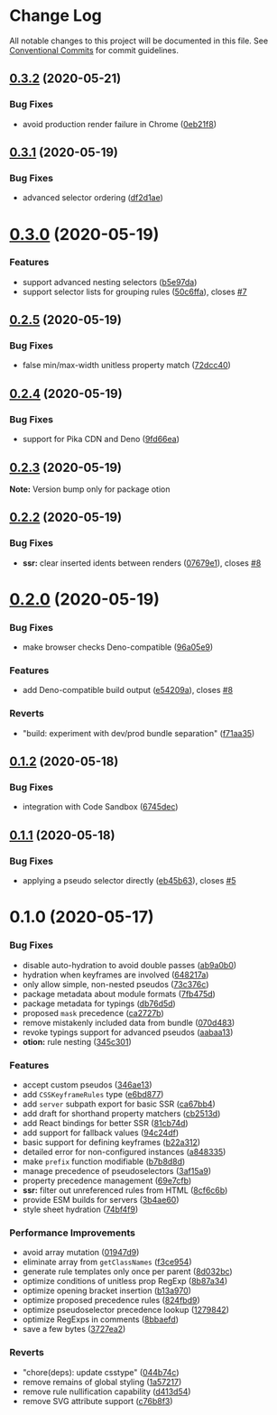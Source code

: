 # Change Log

All notable changes to this project will be documented in this file.
See [Conventional Commits](https://conventionalcommits.org) for commit guidelines.

## [0.3.2](https://github.com/kripod/otion/compare/v0.3.1...v0.3.2) (2020-05-21)

### Bug Fixes

- avoid production render failure in Chrome ([0eb21f8](https://github.com/kripod/otion/commit/0eb21f8bb9d80ed9e52f1a343137efb0a758fcf4))

## [0.3.1](https://github.com/kripod/otion/compare/v0.3.0...v0.3.1) (2020-05-19)

### Bug Fixes

- advanced selector ordering ([df2d1ae](https://github.com/kripod/otion/commit/df2d1aed8ef2b43431edc280372521a0ff552179))

# [0.3.0](https://github.com/kripod/otion/compare/v0.2.5...v0.3.0) (2020-05-19)

### Features

- support advanced nesting selectors ([b5e97da](https://github.com/kripod/otion/commit/b5e97da7af193798c08910b48c488d6a5a18ea4f))
- support selector lists for grouping rules ([50c6ffa](https://github.com/kripod/otion/commit/50c6ffacde6c74d5235528a271ba676552bb9866)), closes [#7](https://github.com/kripod/otion/issues/7)

## [0.2.5](https://github.com/kripod/otion/compare/v0.2.4...v0.2.5) (2020-05-19)

### Bug Fixes

- false min/max-width unitless property match ([72dcc40](https://github.com/kripod/otion/commit/72dcc401d1ab0b6aeda4af189abc87c48b9290f9))

## [0.2.4](https://github.com/kripod/otion/compare/v0.2.3...v0.2.4) (2020-05-19)

### Bug Fixes

- support for Pika CDN and Deno ([9fd66ea](https://github.com/kripod/otion/commit/9fd66eab74a371ce92c9cec6a900217edbf4f40f))

## [0.2.3](https://github.com/kripod/otion/compare/v0.2.2...v0.2.3) (2020-05-19)

**Note:** Version bump only for package otion

## [0.2.2](https://github.com/kripod/otion/compare/v0.2.1...v0.2.2) (2020-05-19)

### Bug Fixes

- **ssr:** clear inserted idents between renders ([07679e1](https://github.com/kripod/otion/commit/07679e1ae784f26bca129f20fb4abc53a801192b)), closes [#8](https://github.com/kripod/otion/issues/8)

# [0.2.0](https://github.com/kripod/otion/compare/v0.1.3...v0.2.0) (2020-05-19)

### Bug Fixes

- make browser checks Deno-compatible ([96a05e9](https://github.com/kripod/otion/commit/96a05e993c1dc7849aefab0ceb428e8d0b815bb8))

### Features

- add Deno-compatible build output ([e54209a](https://github.com/kripod/otion/commit/e54209adea636733b1ecc2bc334f2f7c5206033f)), closes [#8](https://github.com/kripod/otion/issues/8)

### Reverts

- "build: experiment with dev/prod bundle separation" ([f71aa35](https://github.com/kripod/otion/commit/f71aa35a9b11965714fa21316155d185b8214447))

## [0.1.2](https://github.com/kripod/otion/compare/v0.1.1...v0.1.2) (2020-05-18)

### Bug Fixes

- integration with Code Sandbox ([6745dec](https://github.com/kripod/otion/commit/6745dec0bf176fd549252e111ce1ea50b7f76e02))

## [0.1.1](https://github.com/kripod/otion/compare/v0.1.0...v0.1.1) (2020-05-18)

### Bug Fixes

- applying a pseudo selector directly ([eb45b63](https://github.com/kripod/otion/commit/eb45b637edfe7ce7152c308e2b8fbd98e27d8a5d)), closes [#5](https://github.com/kripod/otion/issues/5)

# 0.1.0 (2020-05-17)

### Bug Fixes

- disable auto-hydration to avoid double passes ([ab9a0b0](https://github.com/kripod/otion/commit/ab9a0b0c360c70ca37303993cb13ef58b401f880))
- hydration when keyframes are involved ([648217a](https://github.com/kripod/otion/commit/648217a54f66fc857fae78384e1a80088f29d96b))
- only allow simple, non-nested pseudos ([73c376c](https://github.com/kripod/otion/commit/73c376ce7692681ed97381e95fc4840a4fc03868))
- package metadata about module formats ([7fb475d](https://github.com/kripod/otion/commit/7fb475d55e916bf5c1765fa31bf8d5fe179987b6))
- package metadata for typings ([db76d5d](https://github.com/kripod/otion/commit/db76d5de32e3afc0d93456d53ee8432a6e51d5df))
- proposed `mask` precedence ([ca2727b](https://github.com/kripod/otion/commit/ca2727b7ee3c955a13874a222b810aed21585525))
- remove mistakenly included data from bundle ([070d483](https://github.com/kripod/otion/commit/070d483e9f0e71151c2d4fed4c3b24ee3633c841))
- revoke typings support for advanced pseudos ([aabaa13](https://github.com/kripod/otion/commit/aabaa13cdb4255e8c3c1e04a789df54e871b80de))
- **otion:** rule nesting ([345c301](https://github.com/kripod/otion/commit/345c3010e2736c0f0d2f559606ab1e00339a367d))

### Features

- accept custom pseudos ([346ae13](https://github.com/kripod/otion/commit/346ae13886c14da348e6e056f7c1727938a512bb))
- add `CSSKeyframeRules` type ([e6bd877](https://github.com/kripod/otion/commit/e6bd877884d8d1e7c4b0c89e65e9c79c63155ae9))
- add `server` subpath export for basic SSR ([ca67bb4](https://github.com/kripod/otion/commit/ca67bb45cfe5762eded005c0ad47fb5f84b2d9a2))
- add draft for shorthand property matchers ([cb2513d](https://github.com/kripod/otion/commit/cb2513da67ff6a7b8ea5e8efa3d011a990247c41))
- add React bindings for better SSR ([81cb74d](https://github.com/kripod/otion/commit/81cb74d4b622302e509c514e91420bf305fbcde7))
- add support for fallback values ([94c24df](https://github.com/kripod/otion/commit/94c24df320a1c755bb0219e06da7d58dd74bf620))
- basic support for defining keyframes ([b22a312](https://github.com/kripod/otion/commit/b22a31230367daa9a7ba295a204a6603c641c0d4))
- detailed error for non-configured instances ([a848335](https://github.com/kripod/otion/commit/a848335a475ddcf238fd81857d757d1ced5ab476))
- make `prefix` function modifiable ([b7b8d8d](https://github.com/kripod/otion/commit/b7b8d8d5b9156d8b2228e41ab14eed3893bc677d))
- manage precedence of pseudoselectors ([3af15a9](https://github.com/kripod/otion/commit/3af15a97bdbd8a98b817b8bf26efd0978f55f177))
- property precedence management ([69e7cfb](https://github.com/kripod/otion/commit/69e7cfb6d431c1b3bee66b433074f4152b22da48))
- **ssr:** filter out unreferenced rules from HTML ([8cf6c6b](https://github.com/kripod/otion/commit/8cf6c6b5e8cbb68899363b028841ec0f75e2f171))
- provide ESM builds for servers ([3b4ae60](https://github.com/kripod/otion/commit/3b4ae6063d359f72a25aab556877503f0eba1177))
- style sheet hydration ([74bf4f9](https://github.com/kripod/otion/commit/74bf4f9a7ef155cacf179c489f208e100a3ba699))

### Performance Improvements

- avoid array mutation ([01947d9](https://github.com/kripod/otion/commit/01947d9580462163914aaed31d17646dc4d076e2))
- eliminate array from `getClassNames` ([f3ce954](https://github.com/kripod/otion/commit/f3ce9547b5f7c59c7e8e365542b3ca324ad8f6ad))
- generate rule templates only once per parent ([8d032bc](https://github.com/kripod/otion/commit/8d032bc7c06ad58e76ce03e0889edb2a8501df21))
- optimize conditions of unitless prop RegExp ([8b87a34](https://github.com/kripod/otion/commit/8b87a3418653d236a974a40613332aeb808dbef4))
- optimize opening bracket insertion ([b13a970](https://github.com/kripod/otion/commit/b13a97078eaae8f7a4f05eb3c0fbc867d7c01578))
- optimize proposed precedence rules ([824fbd9](https://github.com/kripod/otion/commit/824fbd932ea8aad2bca696555d6b8eaf93724f30))
- optimize pseudoselector precedence lookup ([1279842](https://github.com/kripod/otion/commit/12798428b097ed7ffb58c18e63bbcb29294760a1))
- optimize RegExps in comments ([8bbaefd](https://github.com/kripod/otion/commit/8bbaefdd29f5ecd1d5e9dc4212c06aa648f28abd))
- save a few bytes ([3727ea2](https://github.com/kripod/otion/commit/3727ea2dd3cd296037e07400057af2b06d4b3f8f))

### Reverts

- "chore(deps): update csstype" ([044b74c](https://github.com/kripod/otion/commit/044b74c7d2607efe6cfb79fde1fa0bc2a0aacb37))
- remove remains of global styling ([1a57217](https://github.com/kripod/otion/commit/1a572177904d0b22dd98b17838b147afc27950b0))
- remove rule nullification capability ([d413d54](https://github.com/kripod/otion/commit/d413d54be04e98094f974dc7beac1107c37e3be3))
- remove SVG attribute support ([c76b8f3](https://github.com/kripod/otion/commit/c76b8f3807e4d1419003b2aa02f4ce2d34df2f2f))
